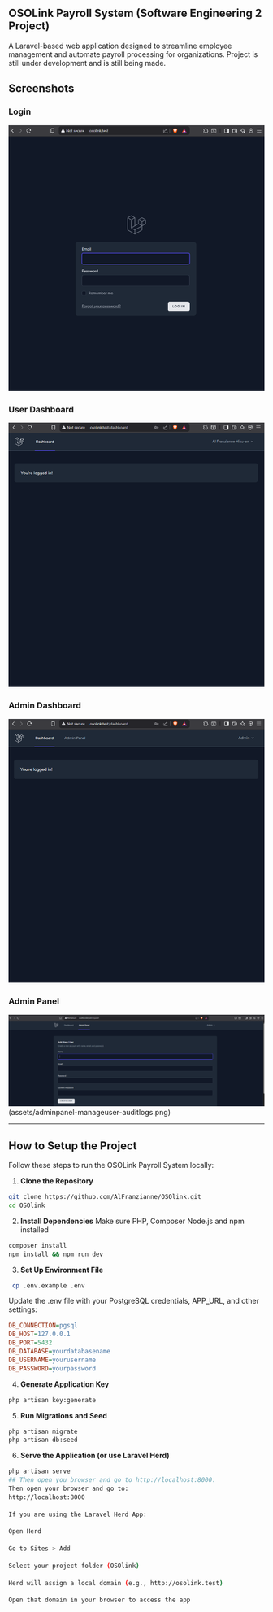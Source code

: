 ## OSOLink Payroll System (Software Engineering 2 Project)

A Laravel-based web application designed to streamline employee management and automate payroll processing for organizations.
Project is still under development and is still being made.

## Screenshots

### Login
![Login](assets/login.png)

### User Dashboard
![User Dashboard](assets/landingpage-users.png)

### Admin Dashboard
![Admin Dashboard](assets/landingpage-admin.png)

### Admin Panel
![Admin Panel](assets/adminpanel-createusers.png)
(assets/adminpanel-manageuser-auditlogs.png)

---

## How to Setup the Project

Follow these steps to run the OSOLink Payroll System locally:

1. **Clone the Repository**
```bash
git clone https://github.com/AlFranzianne/OSOlink.git
cd OSOlink
```

2. **Install Dependencies**
Make sure PHP, Composer Node.js and npm installed
```bash
composer install
npm install && npm run dev
```

3. **Set Up Environment File**
```bash
 cp .env.example .env
```
Update the .env file with your PostgreSQL credentials, APP_URL, and other settings:
```ini
DB_CONNECTION=pgsql
DB_HOST=127.0.0.1
DB_PORT=5432
DB_DATABASE=yourdatabasename
DB_USERNAME=yourusername
DB_PASSWORD=yourpassword
```

4. **Generate Application Key**
```bash
php artisan key:generate
```

5. **Run Migrations and Seed**
```bash
php artisan migrate
php artisan db:seed
```

6. **Serve the Application (or use Laravel Herd)**
```bash
php artisan serve
## Then open you browser and go to http://localhost:8000.
Then open your browser and go to:
http://localhost:8000

If you are using the Laravel Herd App:

Open Herd

Go to Sites > Add

Select your project folder (OSOlink)

Herd will assign a local domain (e.g., http://osolink.test)

Open that domain in your browser to access the app
```



